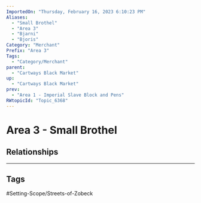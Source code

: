 ```yaml
---
ImportedOn: "Thursday, February 16, 2023 6:10:23 PM"
Aliases:
  - "Small Brothel"
  - "Area 3"
  - "Bjarni"
  - "Bjoris"
Category: "Merchant"
Prefix: "Area 3"
Tags:
  - "Category/Merchant"
parent:
  - "Cartways Black Market"
up:
  - "Cartways Black Market"
prev:
  - "Area 1 - Imperial Slave Block and Pens"
RWtopicId: "Topic_6368"
---
```

# Area 3 - Small Brothel
## Relationships

---
## Tags
#Setting-Scope/Streets-of-Zobeck

